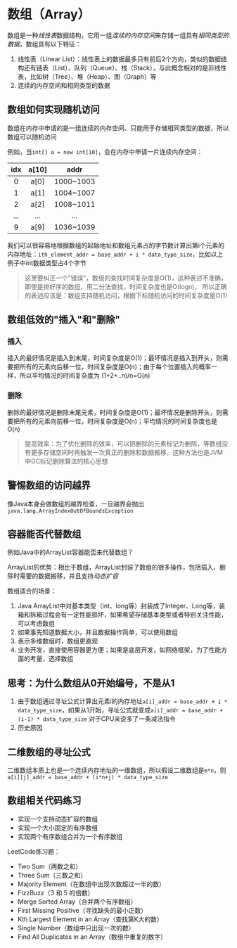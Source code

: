 # 数组（Array）

数组是一种*线性表*数据结构，它用一组*连续的内存空间*来存储一组具有*相同类型的数据*，数组具有以下特征：

1. 线性表（Linear List）：线性表上的数据最多只有前后2个方向，类似的数据结构还有链表（List）、队列（Queue）、栈（Stack），与此概念相对的是非线性表，比如树（Tree）、堆（Heap）、图（Graph）等
2. 连续的内存空间和相同类型的数据
    
## 数组如何实现随机访问

数组在内存中申请的是一组连续的内存空间、只能用于存储相同类型的数据，所以数组可以随机访问

例如，当`int[] a = new int[10]`，会在内存中申请一片连续内存空间：

|idx|a[10]|addr|
|:---:|:---:|:---:|
| 0 | a[0]|1000~1003|
| 1 | a[1]|1004~1007|
| 2 | a[2]|1008~1011|
|...| ... |  ...    |
| 9 | a[9]|1036~1039|

我们可以很容易地根据数组的起始地址和数组元素占的字节数计算出第i个元素的内存地址：`ith_element_addr = base_addr + i * data_type_size`，比如以上例子中int数据类型占4个字节

> 这里要纠正一个"错误"，数组的查找时间复杂度是O(1)，这种表述不准确，即使是排好序的数组，用二分法查找，时间复杂度也是O(logn)，
所以正确的表述应该是：数组支持随机访问，根据下标随机访问的时间复杂度是O(1)

## 数组低效的"插入"和"删除"

### 插入

插入的最好情况是插入到末尾，时间复杂度是O(1)；最坏情况是插入到开头，则需要把所有的元素向后移一位，时间复杂度是O(n)；由于每个位置插入的概率一样，所以平均情况的时间复杂度为
(1+2+..n)/n=O(n)

### 删除

删除的最好情况是删除末尾元素，时间复杂度是O(1)；最坏情况是删除开头，则需要把所有的元素向前移一位，时间复杂度是O(n)；平均情况的时间复杂度也是O(n)

> 提高效率：为了优化删除的效率，可以把删除的元素标记为删除，等数组没有更多存储空间时再触发一次真正的删除和数据搬移，这种方法也是JVM中GC标记删除算法的核心思想

## 警惕数组的访问越界

像Java本身会做数组的越界检查，一旦越界会抛出`java.lang.ArrayIndexOutOfBoundsException`

## 容器能否代替数组

例如Java中的ArrayList容器能否来代替数组？

ArrayList的优势：相比于数组，ArrayList封装了数组的很多操作，包括插入、删除时需要的数据搬移，并且支持*动态扩容*

数组适合的场景：

1. Java ArrayList中对基本类型（int、long等）封装成了Integer、Long等，装箱和拆箱过程会有一定性能损坏，如果希望存储基本类型或者特别关注性能，可以考虑数组
2. 如果事先知道数据大小，并且数据操作简单，可以使用数组
3. 表示多维数组时，数组更直观
4. 业务开发，直接使用容器更方便；如果是底层开发，如网络框架，为了性能方面的考量，选择数组

## 思考：为什么数组从0开始编号，不是从1

1. 由于数组通过寻址公式计算出元素i的内存地址`a[i]_addr = base_addr + i * data_type_size`，如果从1开始，寻址公式就变成`a[i]_addr = base_addr + (i-1) * data_type_size`
对于CPU来说多了一条减法指令
2. 历史原因

## 二维数组的寻址公式

二维数组本质上也是一个连续内存地址的一维数组，所以假设二维数组是`m*n`，则`a[i][j]_addr = base_addr + (i*n+j) * data_type_size`

## 数组相关代码练习

* 实现一个支持动态扩容的数组 
* 实现一个大小固定的有序数组
* 实现两个有序数组合并为一个有序数组

LeetCode练习题：

* Two Sum（两数之和）
* Three Sum（三数之和）
* Majority Element（在数组中出现次数超过一半的数）
* FizzBuzz（3 和 5 的倍数）
* Merge Sorted Array（合并两个有序数组）
* First Missing Positive（寻找缺失的最小正数）
* Kth Largest Element in an Array（查找第K大的数）
* Single Number（数组中只出现一次的数）
* Find All Duplicates in an Array（数组中重复的数字）